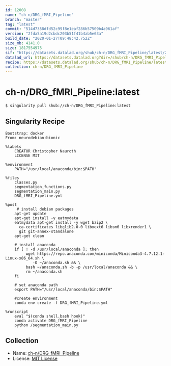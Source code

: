 ```yaml
---
id: 12008
name: "ch-n/DRG_fMRI_Pipeline"
branch: "master"
tag: "latest"
commit: "514d7358dfd52c99f8e1eaf286b57509b4a961af"
version: "2fda5a19d2cbdc203b51f41b4ab5e63a"
build_date: "2020-01-27T09:48:42.752Z"
size_mb: 4141.0
size: 1817554975
sif: "https://datasets.datalad.org/shub/ch-n/DRG_fMRI_Pipeline/latest/2020-01-27-514d7358-2fda5a19/2fda5a19d2cbdc203b51f41b4ab5e63a.sif"
datalad_url: https://datasets.datalad.org?dir=/shub/ch-n/DRG_fMRI_Pipeline/latest/2020-01-27-514d7358-2fda5a19/
recipe: https://datasets.datalad.org/shub/ch-n/DRG_fMRI_Pipeline/latest/2020-01-27-514d7358-2fda5a19/Singularity
collection: ch-n/DRG_fMRI_Pipeline
---
```


# ch-n/DRG_fMRI_Pipeline:latest

```bash
$ singularity pull shub://ch-n/DRG_fMRI_Pipeline:latest
```

## Singularity Recipe

```singularity
Bootstrap: docker
From: neurodebian:bionic

%labels
	CREATOR Christopher Nauroth
	LICENSE MIT

%environment
	PATH="/usr/local/anaconda/bin:$PATH"

%files
	classes.py
	segmentation_functions.py
	segmentation_main.py
	DRG_fMRI_Pipeline.yml

%post
	 # install debian packages
	apt-get update
	apt-get install -y eatmydata
	eatmydata apt-get install -y wget bzip2 \
	  ca-certificates libglib2.0-0 libxext6 libsm6 libxrender1 \
	  git git-annex-standalone
	apt-get clean

	# install anaconda
	if [ ! -d /usr/local/anaconda ]; then
	     wget https://repo.anaconda.com/miniconda/Miniconda3-4.7.12.1-Linux-x86_64.sh \
	        -O ~/anaconda.sh && \
	     bash ~/anaconda.sh -b -p /usr/local/anaconda && \
	     rm ~/anaconda.sh
	fi
    
	# set anaconda path
	export PATH="/usr/local/anaconda/bin:$PATH"

	#create environment
	conda env create -f DRG_fMRI_Pipeline.yml

%runscript
	eval "$(conda shell.bash hook)"
	conda activate DRG_fMRI_Pipeline
	python /segmentation_main.py
```

## Collection

 - Name: [ch-n/DRG_fMRI_Pipeline](https://github.com/ch-n/DRG_fMRI_Pipeline)
 - License: [MIT License](https://api.github.com/licenses/mit)


